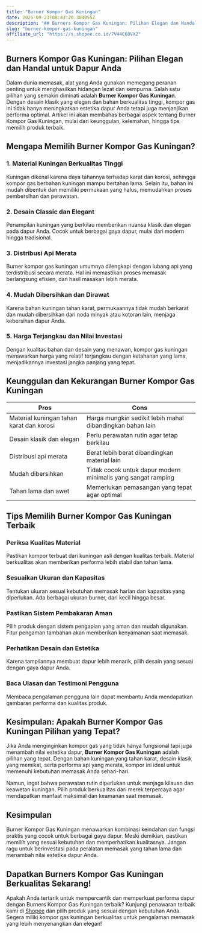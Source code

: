 ```yaml
---
title: "Burner Kompor Gas Kuningan"
date: 2025-09-23T08:43:20.304055Z
description: "## Burners Kompor Gas Kuningan: Pilihan Elegan dan Handal untuk Dapur Anda..."
slug: "burner-kompor-gas-kuningan"
affiliate_url: "https://s.shopee.co.id/7V44C68VX2"
---
```

## Burners Kompor Gas Kuningan: Pilihan Elegan dan Handal untuk Dapur Anda

Dalam dunia memasak, alat yang Anda gunakan memegang peranan penting untuk menghasilkan hidangan lezat dan sempurna. Salah satu pilihan yang semakin diminati adalah **Burner Kompor Gas Kuningan**. Dengan desain klasik yang elegan dan bahan berkualitas tinggi, kompor gas ini tidak hanya meningkatkan estetika dapur Anda tetapi juga menjanjikan performa optimal. Artikel ini akan membahas berbagai aspek tentang Burner Kompor Gas Kuningan, mulai dari keunggulan, kelemahan, hingga tips memilih produk terbaik.

## Mengapa Memilih Burner Kompor Gas Kuningan?

### 1. Material Kuningan Berkualitas Tinggi
Kuningan dikenal karena daya tahannya terhadap karat dan korosi, sehingga kompor gas berbahan kuningan mampu bertahan lama. Selain itu, bahan ini mudah dibentuk dan memiliki permukaan yang halus, memudahkan proses pembersihan dan perawatan.

### 2. Desain Classic dan Elegant
Penampilan kuningan yang berkilau memberikan nuansa klasik dan elegan pada dapur Anda. Cocok untuk berbagai gaya dapur, mulai dari modern hingga tradisional.

### 3. Distribusi Api Merata
Burner kompor gas kuningan umumnya dilengkapi dengan lubang api yang terdistribusi secara merata. Hal ini memastikan proses memasak berlangsung efisien, dan hasil masakan lebih merata.

### 4. Mudah Dibersihkan dan Dirawat
Karena bahan kuningan tahan karat, permukaannya tidak mudah berkarat dan mudah dibersihkan dari noda minyak atau kotoran lain, menjaga kebersihan dapur Anda.

### 5. Harga Terjangkau dan Nilai Investasi
Dengan kualitas bahan dan desain yang menawan, kompor gas kuningan menawarkan harga yang relatif terjangkau dengan ketahanan yang lama, menjadikannya investasi jangka panjang yang tepat.

## Keunggulan dan Kekurangan Burner Kompor Gas Kuningan

| **Pros**                                   | **Cons**                                                |
|--------------------------------------------|--------------------------------------------------------|
| Material kuningan tahan karat dan korosi | Harga mungkin sedikit lebih mahal dibandingkan bahan lain |
| Desain klasik dan elegan                 | Perlu perawatan rutin agar tetap berkilau             |
| Distribusi api merata                   | Berat lebih berat dibandingkan material lain        |
| Mudah dibersihkan                        | Tidak cocok untuk dapur modern minimalis yang sangat ramping |
| Tahan lama dan awet                      | Memerlukan pemasangan yang tepat agar optimal        |

## Tips Memilih Burner Kompor Gas Kuningan Terbaik

### Periksa Kualitas Material
Pastikan kompor terbuat dari kuningan asli dengan kualitas terbaik. Material berkualitas akan memberikan performa lebih stabil dan tahan lama.

### Sesuaikan Ukuran dan Kapasitas
Tentukan ukuran sesuai kebutuhan memasak harian dan kapasitas yang diperlukan. Ada berbagai ukuran burner, dari kecil hingga besar.

### Pastikan Sistem Pembakaran Aman
Pilih produk dengan sistem pengapian yang aman dan mudah digunakan. Fitur pengaman tambahan akan memberikan kenyamanan saat memasak.

### Perhatikan Desain dan Estetika
Karena tampilannya membuat dapur lebih menarik, pilih desain yang sesuai dengan gaya dapur Anda.

### Baca Ulasan dan Testimoni Pengguna
Membaca pengalaman pengguna lain dapat membantu Anda mendapatkan gambaran performa dan kualitas produk.

## Kesimpulan: Apakah Burner Kompor Gas Kuningan Pilihan yang Tepat?

Jika Anda menginginkan kompor gas yang tidak hanya fungsional tapi juga menambah nilai estetika dapur, **Burner Kompor Gas Kuningan** adalah pilihan yang tepat. Dengan bahan kuningan yang tahan karat, desain klasik yang memikat, serta performa api yang merata, kompor ini ideal untuk memenuhi kebutuhan memasak Anda sehari-hari.

Namun, ingat bahwa perawatan rutin diperlukan untuk menjaga kilauan dan keawetan kuningan. Pilih produk berkualitas dari merek terpercaya agar mendapatkan manfaat maksimal dan keamanan saat memasak.

## Kesimpulan
Burner Kompor Gas Kuningan menawarkan kombinasi keindahan dan fungsi praktis yang cocok untuk berbagai gaya dapur. Meski demikian, pastikan memilih yang sesuai kebutuhan dan memperhatikan kualitasnya. Jangan ragu untuk berinvestasi pada peralatan memasak yang tahan lama dan menambah nilai estetika dapur Anda.

## Dapatkan Burners Kompor Gas Kuningan Berkualitas Sekarang!

Apakah Anda tertarik untuk mempercantik dan memperkuat performa dapur dengan Burners Kompor Gas Kuningan terbaik? Kunjungi penawaran terbaik kami di [Shopee](https://s.shopee.co.id/7V44C68VX2) dan pilih produk yang sesuai dengan kebutuhan Anda. Segera miliki kompor gas kuningan berkualitas untuk pengalaman memasak yang lebih menyenangkan dan elegan!